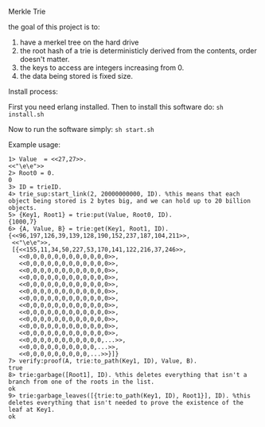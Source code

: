 Merkle Trie

the goal of this project is to:
1) have a merkel tree on the hard drive
2) the root hash of a trie is deterministicly derived from the contents, order doesn't matter.
3) the keys to access are integers increasing from 0.
4) the data being stored is fixed size.

Install process:

First you need erlang installed. Then to install this software do: ```sh install.sh```

Now to run the software simply: ```sh start.sh```


Example usage:

```
1> Value  = <<27,27>>.
<<"\e\e">>
2> Root0 = 0.
0
3> ID = trieID.
4> trie_sup:start_link(2, 20000000000, ID). %this means that each object being stored is 2 bytes big, and we can hold up to 20 billion objects.
5> {Key1, Root1} = trie:put(Value, Root0, ID).
{1000,7}
6> {A, Value, B} = trie:get(Key1, Root1, ID).
{<<96,197,126,39,139,128,190,152,237,187,104,211>>,
 <<"\e\e">>,
 [{<<155,11,34,50,227,53,170,141,122,216,37,246>>,
   <<0,0,0,0,0,0,0,0,0,0,0,0>>,
   <<0,0,0,0,0,0,0,0,0,0,0,0>>,
   <<0,0,0,0,0,0,0,0,0,0,0,0>>,
   <<0,0,0,0,0,0,0,0,0,0,0,0>>,
   <<0,0,0,0,0,0,0,0,0,0,0,0>>,
   <<0,0,0,0,0,0,0,0,0,0,0,0>>,
   <<0,0,0,0,0,0,0,0,0,0,0,0>>,
   <<0,0,0,0,0,0,0,0,0,0,0,0>>,
   <<0,0,0,0,0,0,0,0,0,0,0,0>>,
   <<0,0,0,0,0,0,0,0,0,0,0,0>>,
   <<0,0,0,0,0,0,0,0,0,0,0,0>>,
   <<0,0,0,0,0,0,0,0,0,0,0,0>>,
   <<0,0,0,0,0,0,0,0,0,0,0,...>>,
   <<0,0,0,0,0,0,0,0,0,0,...>>,
   <<0,0,0,0,0,0,0,0,0,...>>}]}
7> verify:proof(A, trie:to_path(Key1, ID), Value, B).
true
8> trie:garbage([Root1], ID). %this deletes everything that isn't a branch from one of the roots in the list.
ok
9> trie:garbage_leaves([{trie:to_path(Key1, ID), Root1}], ID). %this deletes everything that isn't needed to prove the existence of the leaf at Key1.
ok
```
